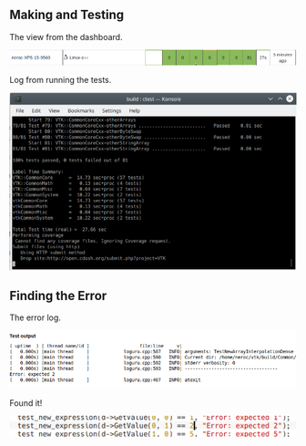 ## Making and Testing

The view from the dashboard.

![Successful dashboard test](Part%201.png)

Log from running the tests.

![Successful test run](Part%202.png)

## Finding the Error

The error log.

![Error: expected 2](Part%204.png)

Found it!

![The offending line of code](Part%203.png)
